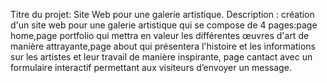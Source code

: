 Titre du projet:  Site Web pour une galerie artistique.
Description : création d'un site web pour une  galerie artistique qui se compose de 4 pages:page home,page portfolio qui mettra en valeur les différentes œuvres d'art de manière attrayante,page about
qui présentera l'histoire et les informations sur les artistes et leur travail de manière inspirante, page cantact  avec un formulaire interactif permettant aux visiteurs d’envoyer un message.
